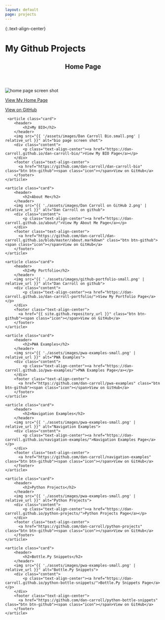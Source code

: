 ```yaml
---
layout: default
page: projects
---
```


{:.text-align-center}
# My Github Projects


<div class="cards">
    <article class="card">
        <header>
            <h2>Home Page</h2>
        </header>    
        <img src="{{ '/assets/images/dc-github-io.small.png' | relative_url }}" alt="home page screen shot">
        <div class="content">
            <p class="text-align-center"><a href="https://dan-carroll.github.io/">View My Home Page</a></p>
        </div>  
        <footer class="text-align-center">
          <a href="https://github.com/dan-carroll/dan-carroll.github.io" class="btn btn-github"><span class="icon"></span>View on GitHub</a>
        </footer>
    </article>
            
     <article class="card">
        <header>
            <h2>My BIO</h2>
        </header>    
        <img src="{{ '/assets/images/Dan Carroll Bio.small.png' | relative_url }}" alt="bio page screen shot">
        <div class="content">
            <p class="text-align-center"><a href="https://dan-carroll.github.io/dan-carroll-bio/">View My BIO Page</a></p>
        </div>
        <footer class="text-align-center">
          <a href="https://github.com/dan-carroll/dan-carroll-bio" class="btn btn-github"><span class="icon"></span>View on GitHub</a>
        </footer>
    </article>
            
    <article class="card">
        <header>
            <h2>About Me</h2>
        </header>
        <img src="{{ './assets/images/Dan Carroll on GitHub 2.png' | relative_url }}" alt="Dan Carroll on github">
        <div class="content">
            <p class="text-align-center"><a href="https://dan-carroll.github.io/about/">View My About Me Page</a></p>
        </div>
        <footer class="text-align-center">
          <a href="https://github.com/dan-carroll/dan-carroll.github.io/blob/master/about.markdown" class="btn btn-github"><span class="icon"></span>View on GitHub</a>
        </footer>
    </article>

    <article class="card">
        <header>
            <h2>My Portfolio</h2>
        </header>
        <img src="{{ './assets/images/github-portfolio-small.png' | relative_url }}" alt="Dan Carroll on github">
        <div class="content">
            <p class="text-align-center"><a href="https://dan-carroll.github.io/dan-carroll-portfolio/">View My Portfolio Page</a></p>
        </div>
        <footer class="text-align-center">
          <a href="{{ site.github.repository_url }}" class="btn btn-github"><span class="icon"></span>View on GitHub</a>
        </footer>
    </article>

    <article class="card">
        <header>
            <h2>PWA Examples</h2>
        </header>
        <img src="{{ './assets/images/pwa-examples-small.png' | relative_url }}" alt="PWA Examples">
        <div class="content">
            <p class="text-align-center"><a href="https://dan-carroll.github.io/pwa-examples/">PWA Examples Page</a></p>
        </div>
        <footer class="text-align-center">
          <a href="https://github.com/dan-carroll/pwa-examples" class="btn btn-github"><span class="icon"></span>View on GitHub</a>
        </footer>
    </article>

    <article class="card">
        <header>
            <h2>Navigation Examples</h2>
        </header>
        <img src="{{ './assets/images/pwa-examples-small.png' | relative_url }}" alt="Navigation Examples">
        <div class="content">
            <p class="text-align-center"><a href="https://dan-carroll.github.io/navigation-examples/">Navigation Examples Page</a></p>
        </div>
        <footer class="text-align-center">
          <a href="https://github.com/dan-carroll/navigation-examples" class="btn btn-github"><span class="icon"></span>View on GitHub</a>
        </footer>
    </article>

    <article class="card">
        <header>
            <h2>Python Projects</h2>
        </header>
        <img src="{{ './assets/images/pwa-examples-small.png' | relative_url }}" alt="Python Projects">
        <div class="content">
            <p class="text-align-center"><a href="https://dan-carroll.github.io/python-projects/">Python Projects Page</a></p>
        </div>
        <footer class="text-align-center">
          <a href="https://github.com/dan-carroll/python-projects" class="btn btn-github"><span class="icon"></span>View on GitHub</a>
        </footer>
    </article>

    <article class="card">
        <header>
            <h2>Bottle.Py Snippets</h2>
        </header>
        <img src="{{ './assets/images/pwa-examples-small.png' | relative_url }}" alt="Bottle.Py Snippets">
        <div class="content">
            <p class="text-align-center"><a href="https://dan-carroll.github.io/python-bottle-snippets/">Bottle.Py Snippets Page</a></p>
        </div>
        <footer class="text-align-center">
          <a href="https://github.com/dan-carroll/python-bottle-snippets" class="btn btn-github"><span class="icon"></span>View on GitHub</a>
        </footer>
    </article>
</div>
            
    